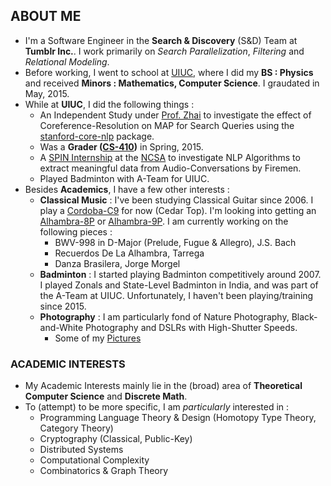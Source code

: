 ## ABOUT ME 
* I'm a Software Engineer in the __Search & Discovery__ (S&D) Team at **Tumblr Inc.**. I work primarily on _Search Parallelization_, _Filtering_ and _Relational Modeling_.
* Before working, I went to school at [UIUC](http://illinois.edu/), where I did my **BS : Physics** and received **Minors : Mathematics, Computer Science**. I graudated in May, 2015.
* While at **UIUC**, I did the following things :
    * An Independent Study under [Prof. Zhai](http://czhai.cs.illinois.edu/) to investigate the effect of Coreference-Resolution on MAP for Search Queries using the [stanford-core-nlp](http://stanfordnlp.github.io/CoreNLP/) package.
    * Was a **Grader ([CS-410](https://chara.cs.illinois.edu/sites/cs410))** in Spring, 2015.
    * A [SPIN Internship](http://spin.ncsa.illinois.edu/interns/2014.html) at the [NCSA](http://www.ncsa.illinois.edu/) to investigate NLP Algorithms to extract meaningful data from Audio-Conversations by Firemen.
    * Played Badminton with A-Team for UIUC.
* Besides **Academics**, I have a few other interests : 
    * **Classical Music** : I've been studying Classical Guitar since 2006. I play a [Cordoba-C9](http://www.cordobaguitars.com/p/c9) for now (Cedar Top). I'm looking into getting an [Alhambra-8P](http://www.alhambrausa.com/guitars/classical/9/8-p.html) or [Alhambra-9P](http://www.alhambrausa.com/guitars/classical/10/9-p.html). I am currently working on the following pieces :
        * BWV-998 in D-Major (Prelude, Fugue & Allegro), J.S. Bach
        * Recuerdos De La Alhambra, Tarrega
        * Danza Brasilera, Jorge Morgel
    * **Badminton** : I started playing Badminton competitively around 2007. I played Zonals and State-Level Badminton in India, and was part of the A-Team at UIUC. Unfortunately, I haven't been playing/training since 2015.
    * **Photography** : I am particularly fond of Nature Photography, Black-and-White Photography and DSLRs with High-Shutter Speeds. 
        * Some of my [Pictures](https://juspreetsandhu.wordpress.com/photography-badminton-photos/)

### ACADEMIC INTERESTS
* My Academic Interests mainly lie in the (broad) area of **Theoretical Computer Science** and **Discrete Math**.
* To (attempt) to be more specific, I am _particularly_ interested in :
    * Programming Language Theory & Design (Homotopy Type Theory, Category Theory)
    * Cryptography (Classical, Public-Key)
    * Distributed Systems
    * Computational Complexity 
    * Combinatorics & Graph Theory
